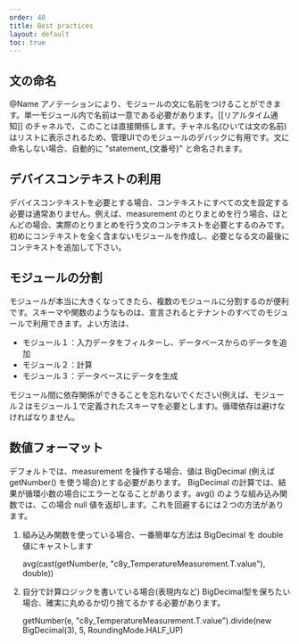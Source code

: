```yaml
---
order: 40
title: Best practices
layout: default
toc: true
---
```


## 文の命名

@Name アノテーションにより、モジュールの文に名前をつけることができます。単一モジュール内で名前は一意である必要があります。[[リアルタイム通知]] のチャネルで、このことは直接関係します。チャネル名(ひいては文の名前)はリストに表示されるため、管理UIでのモジュールのデバックに有用です。文に命名しない場合、自動的に "statement_{文番号}" と命名されます。

## デバイスコンテキストの利用

デバイスコンテキストを必要とする場合、コンテキストにすべての文を設定する必要は通常ありません。例えば、measurement のとりまとめを行う場合、ほとんどの場合、実際のとりまとめを行う文のコンテキストを必要とするのみです。初めにコンテキストを全く含まないモジュールを作成し、必要となる文の最後にコンテキストを追加して下さい。

## モジュールの分割

モジュールが本当に大きくなってきたら、複数のモジュールに分割するのが便利です。スキーマや関数のようなものは、宣言されるとテナントのすべてのモジュールで利用できます。よい方法は、

* モジュール１：入力データをフィルターし、データベースからのデータを追加
* モジュール２：計算
* モジュール３：データベースにデータを生成

モジュール間に依存関係ができることを忘れないでください(例えば、モジュール２はモジュール１で定義されたスキーマを必要とします)。循環依存は避けなければなりません。

## 数値フォーマット

デフォルトでは、measurement を操作する場合、値は BigDecimal (例えば getNumber() を使う場合)とする必要があります。 BigDecimal の計算では、結果が循環小数の場合にエラーとなることがあります。avg() のような組み込み関数では、この場合 null 値を返却します。これを回避するには２つの方法があります。

1. 組み込み関数を使っている場合、一番簡単な方法は BigDecimal を double 値にキャストします

    avg(cast(getNumber(e, "c8y_TemperatureMeasurement.T.value"), double))

2. 自分で計算ロジックを書いている場合(表現内など) BigDecimal型を保ちたい場合、確実に丸めるか切り捨てるかする必要があります。

    getNumber(e, "c8y_TemperatureMeasurement.T.value").divide(new BigDecimal(3), 5, RoundingMode.HALF_UP)
